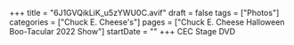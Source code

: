 +++
title = "6J1GVQikLiK_u5zYWU0C.avif"
draft = false
tags = ["Photos"]
categories = ["Chuck E. Cheese's"]
pages = ["Chuck E. Cheese Halloween Boo-Tacular 2022 Show"]
startDate = ""
+++
CEC Stage DVD
